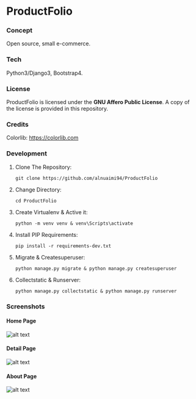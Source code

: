 # ProductFolio

### Concept

Open source, small e-commerce.

### Tech

Python3/Django3, Bootstrap4.

### License

ProductFolio is licensed under the **GNU Affero Public License**. A copy of the license is provided in this repository.

### Credits

Colorlib: https://colorlib.com

### Development

1. Clone The Repository:

    ```
    git clone https://github.com/alnuaimi94/ProductFolio
    ```

2. Change Directory:

    ```
    cd ProductFolio
    ````

3. Create Virtualenv & Active it:

    ```
    python -m venv venv & venv\Scripts\activate
    ```

4. Install PIP Requirements:

    ```
    pip install -r requirements-dev.txt
    ```

5. Migrate & Createsuperuser:

    ```
    python manage.py migrate & python manage.py createsuperuser
    ```

6. Collectstatic & Runserver:

    ```
    python manage.py collectstatic & python manage.py runserver
    ````

### Screenshots

#### Home Page

![alt text](https://github.com/alnuaimi94/ProductFolio/blob/master/_screenshots/home.png)

#### Detail Page

![alt text](https://github.com/alnuaimi94/ProductFolio/blob/master/_screenshots/detail1.png)

#### About Page

![alt text](https://github.com/alnuaimi94/ProductFolio/blob/master/_screenshots/about.png)